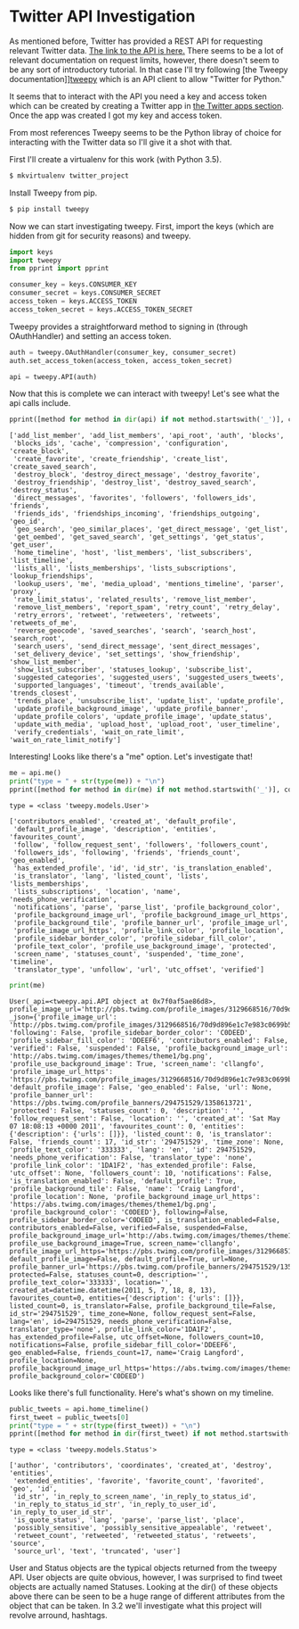 
# Twitter API Investigation

As mentioned before, Twitter has provided a REST API for requesting
relevant Twitter data. [The link to the API is here.][link] There seems
to be a lot of relevant documentation on request limits, however, there
doesn't seem to be any sort of introductory tutorial. In that case I'll
try following [the Tweepy documentation]][tweepy] which is an API
client to allow "Twitter for Python."

[link]: https://dev.twitter.com/rest/public
[tweepy]: http://www.tweepy.org/

It seems that to interact with the API you need a key and access token
which can be created by creating a Twitter app in [the Twitter apps
section](https://apps.twitter.com). Once the app was created I got my
key and access token.

From most references Tweepy seems to be the Python libray of choice for
interacting with the Twitter data so I'll give it a shot with that.

First I'll create a virtualenv for this work (with Python 3.5).

```bash
$ mkvirtualenv twitter_project
```

Install Tweepy from pip.

```bash
$ pip install tweepy
```

Now we can start investigating tweepy. First, import the keys (which are hidden from git for security reasons) and tweepy.


```python
import keys
import tweepy
from pprint import pprint

consumer_key = keys.CONSUMER_KEY
consumer_secret = keys.CONSUMER_SECRET
access_token = keys.ACCESS_TOKEN
access_token_secret = keys.ACCESS_TOKEN_SECRET
```

Tweepy provides a straightforward method to signing in (through OAuthHandler) and setting an access token. 


```python
auth = tweepy.OAuthHandler(consumer_key, consumer_secret)
auth.set_access_token(access_token, access_token_secret)

api = tweepy.API(auth)
```

Now that this is complete we can interact with tweepy! Let's see what the api calls include.


```python
pprint([method for method in dir(api) if not method.startswith('_')], compact=True)
```

    ['add_list_member', 'add_list_members', 'api_root', 'auth', 'blocks',
     'blocks_ids', 'cache', 'compression', 'configuration', 'create_block',
     'create_favorite', 'create_friendship', 'create_list', 'create_saved_search',
     'destroy_block', 'destroy_direct_message', 'destroy_favorite',
     'destroy_friendship', 'destroy_list', 'destroy_saved_search', 'destroy_status',
     'direct_messages', 'favorites', 'followers', 'followers_ids', 'friends',
     'friends_ids', 'friendships_incoming', 'friendships_outgoing', 'geo_id',
     'geo_search', 'geo_similar_places', 'get_direct_message', 'get_list',
     'get_oembed', 'get_saved_search', 'get_settings', 'get_status', 'get_user',
     'home_timeline', 'host', 'list_members', 'list_subscribers', 'list_timeline',
     'lists_all', 'lists_memberships', 'lists_subscriptions', 'lookup_friendships',
     'lookup_users', 'me', 'media_upload', 'mentions_timeline', 'parser', 'proxy',
     'rate_limit_status', 'related_results', 'remove_list_member',
     'remove_list_members', 'report_spam', 'retry_count', 'retry_delay',
     'retry_errors', 'retweet', 'retweeters', 'retweets', 'retweets_of_me',
     'reverse_geocode', 'saved_searches', 'search', 'search_host', 'search_root',
     'search_users', 'send_direct_message', 'sent_direct_messages',
     'set_delivery_device', 'set_settings', 'show_friendship', 'show_list_member',
     'show_list_subscriber', 'statuses_lookup', 'subscribe_list',
     'suggested_categories', 'suggested_users', 'suggested_users_tweets',
     'supported_languages', 'timeout', 'trends_available', 'trends_closest',
     'trends_place', 'unsubscribe_list', 'update_list', 'update_profile',
     'update_profile_background_image', 'update_profile_banner',
     'update_profile_colors', 'update_profile_image', 'update_status',
     'update_with_media', 'upload_host', 'upload_root', 'user_timeline',
     'verify_credentials', 'wait_on_rate_limit', 'wait_on_rate_limit_notify']


Interesting! Looks like there's a "me" option. Let's investigate that!


```python
me = api.me()
print("type = " + str(type(me)) + "\n")
pprint([method for method in dir(me) if not method.startswith('_')], compact=True)
```

    type = <class 'tweepy.models.User'>
    
    ['contributors_enabled', 'created_at', 'default_profile',
     'default_profile_image', 'description', 'entities', 'favourites_count',
     'follow', 'follow_request_sent', 'followers', 'followers_count',
     'followers_ids', 'following', 'friends', 'friends_count', 'geo_enabled',
     'has_extended_profile', 'id', 'id_str', 'is_translation_enabled',
     'is_translator', 'lang', 'listed_count', 'lists', 'lists_memberships',
     'lists_subscriptions', 'location', 'name', 'needs_phone_verification',
     'notifications', 'parse', 'parse_list', 'profile_background_color',
     'profile_background_image_url', 'profile_background_image_url_https',
     'profile_background_tile', 'profile_banner_url', 'profile_image_url',
     'profile_image_url_https', 'profile_link_color', 'profile_location',
     'profile_sidebar_border_color', 'profile_sidebar_fill_color',
     'profile_text_color', 'profile_use_background_image', 'protected',
     'screen_name', 'statuses_count', 'suspended', 'time_zone', 'timeline',
     'translator_type', 'unfollow', 'url', 'utc_offset', 'verified']



```python
print(me)
```

    User(_api=<tweepy.api.API object at 0x7f0af5ae86d8>, profile_image_url='http://pbs.twimg.com/profile_images/3129668516/70d9d896e1c7e983c0699b5546226e80_normal.jpeg', _json={'profile_image_url': 'http://pbs.twimg.com/profile_images/3129668516/70d9d896e1c7e983c0699b5546226e80_normal.jpeg', 'following': False, 'profile_sidebar_border_color': 'C0DEED', 'profile_sidebar_fill_color': 'DDEEF6', 'contributors_enabled': False, 'verified': False, 'suspended': False, 'profile_background_image_url': 'http://abs.twimg.com/images/themes/theme1/bg.png', 'profile_use_background_image': True, 'screen_name': 'cllangfo', 'profile_image_url_https': 'https://pbs.twimg.com/profile_images/3129668516/70d9d896e1c7e983c0699b5546226e80_normal.jpeg', 'default_profile_image': False, 'geo_enabled': False, 'url': None, 'profile_banner_url': 'https://pbs.twimg.com/profile_banners/294751529/1358613721', 'protected': False, 'statuses_count': 0, 'description': '', 'follow_request_sent': False, 'location': '', 'created_at': 'Sat May 07 18:08:13 +0000 2011', 'favourites_count': 0, 'entities': {'description': {'urls': []}}, 'listed_count': 0, 'is_translator': False, 'friends_count': 17, 'id_str': '294751529', 'time_zone': None, 'profile_text_color': '333333', 'lang': 'en', 'id': 294751529, 'needs_phone_verification': False, 'translator_type': 'none', 'profile_link_color': '1DA1F2', 'has_extended_profile': False, 'utc_offset': None, 'followers_count': 10, 'notifications': False, 'is_translation_enabled': False, 'default_profile': True, 'profile_background_tile': False, 'name': 'Craig Langford', 'profile_location': None, 'profile_background_image_url_https': 'https://abs.twimg.com/images/themes/theme1/bg.png', 'profile_background_color': 'C0DEED'}, following=False, profile_sidebar_border_color='C0DEED', is_translation_enabled=False, contributors_enabled=False, verified=False, suspended=False, profile_background_image_url='http://abs.twimg.com/images/themes/theme1/bg.png', profile_use_background_image=True, screen_name='cllangfo', profile_image_url_https='https://pbs.twimg.com/profile_images/3129668516/70d9d896e1c7e983c0699b5546226e80_normal.jpeg', default_profile_image=False, default_profile=True, url=None, profile_banner_url='https://pbs.twimg.com/profile_banners/294751529/1358613721', protected=False, statuses_count=0, description='', profile_text_color='333333', location='', created_at=datetime.datetime(2011, 5, 7, 18, 8, 13), favourites_count=0, entities={'description': {'urls': []}}, listed_count=0, is_translator=False, profile_background_tile=False, id_str='294751529', time_zone=None, follow_request_sent=False, lang='en', id=294751529, needs_phone_verification=False, translator_type='none', profile_link_color='1DA1F2', has_extended_profile=False, utc_offset=None, followers_count=10, notifications=False, profile_sidebar_fill_color='DDEEF6', geo_enabled=False, friends_count=17, name='Craig Langford', profile_location=None, profile_background_image_url_https='https://abs.twimg.com/images/themes/theme1/bg.png', profile_background_color='C0DEED')


Looks like there's full functionality. Here's what's shown on my timeline.


```python
public_tweets = api.home_timeline()
first_tweet = public_tweets[0]
print("type = " + str(type(first_tweet)) + "\n")
pprint([method for method in dir(first_tweet) if not method.startswith('_')], compact=True)
```

    type = <class 'tweepy.models.Status'>
    
    ['author', 'contributors', 'coordinates', 'created_at', 'destroy', 'entities',
     'extended_entities', 'favorite', 'favorite_count', 'favorited', 'geo', 'id',
     'id_str', 'in_reply_to_screen_name', 'in_reply_to_status_id',
     'in_reply_to_status_id_str', 'in_reply_to_user_id', 'in_reply_to_user_id_str',
     'is_quote_status', 'lang', 'parse', 'parse_list', 'place',
     'possibly_sensitive', 'possibly_sensitive_appealable', 'retweet',
     'retweet_count', 'retweeted', 'retweeted_status', 'retweets', 'source',
     'source_url', 'text', 'truncated', 'user']


User and Status objects are the typical objects returned from the tweepy API. User objects are quite obvious, however, I was surprised to find tweet objects are actually named Statuses. Looking at the dir() of these objects above there can be seen to be a huge range of different attributes from the object that can be taken. In 3.2 we'll investigate what this project will revolve arround, hashtags.
